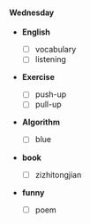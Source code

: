 
#### Wednesday

+ **English**

    - [ ] vocabulary
    - [ ] listening

+ **Exercise**

    - [ ] push-up
    - [ ] pull-up 

+ **Algorithm**

    - [ ] blue

+ **book**

    - [ ] zizhitongjian

+ **funny**

    - [ ] poem